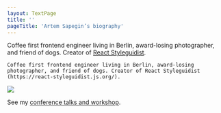 ```yaml
---
layout: TextPage
title: ''
pageTitle: 'Artem Sapegin’s biography'
---
```


Coffee first frontend engineer living in Berlin, award-losing photographer, and friend of dogs. Creator of [React Styleguidist](https://react-styleguidist.js.org/).

```
Coffee first frontend engineer living in Berlin, award-losing photographer, and friend of dogs. Creator of React Styleguidist (https://react-styleguidist.js.org/).
```

[![](https://gravatar.com/avatar/16a1493bcecf09614c413e571c371e96?s=1400)](https://gravatar.com/avatar/16a1493bcecf09614c413e571c371e96?s=1400)

See my [conference talks and workshop](/speaking).
